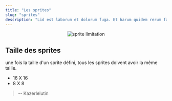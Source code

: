 ```yaml
---
title: "Les sprites"
slug: "sprites"
description: "Lid est laborum et dolorum fuga. Et harum quidem rerum facilis est et expeditasi distinctio. Nam libero tempore, cum soluta nobis est eligendi optio cumque nihilse impedit quo minus id quod amets untra dolor amet sad. Sed ut"
---
```


<center>

![sprite limitation](/msx-project/assets/limitation_sprite.gif)

</center>

## Taille des sprites

une fois la taille d'un sprite défini, tous les sprites doivent avoir la même taille. 

- 16 X 16 
- 8 X 8

> -- Kazerlelutin

